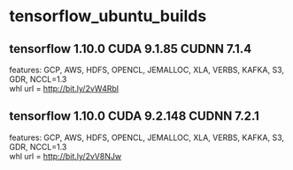 # tensorflow_ubuntu_builds

## tensorflow 1.10.0 CUDA 9.1.85 CUDNN 7.1.4
features: GCP, AWS, HDFS, OPENCL, JEMALLOC, XLA, VERBS, KAFKA, S3, GDR, NCCL=1.3<br />
whl url = http://bit.ly/2vW4Rbl

## tensorflow 1.10.0 CUDA 9.2.148 CUDNN 7.2.1
features: GCP, AWS, HDFS, OPENCL, JEMALLOC, XLA, VERBS, KAFKA, S3, GDR, NCCL=1.3<br />
whl url = http://bit.ly/2vV8NJw
